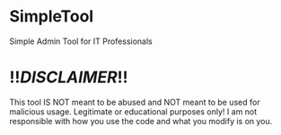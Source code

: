 # SimpleTool
Simple Admin Tool for IT Professionals


# !!_DISCLAIMER_!!
This tool IS NOT meant to be abused and NOT meant to be used for malicious usage. Legitimate or educational purposes only! I am not responsible with how you use the code and what you modify is on you.